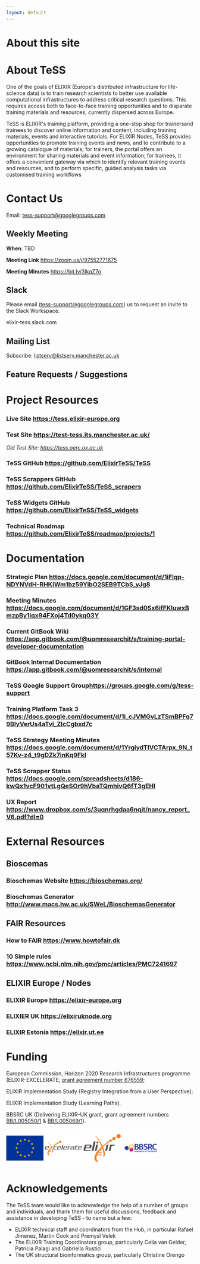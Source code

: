 ```yaml
---
layout: default
---
```

# About this site

# About TeSS
One of the goals of ELIXIR (Europe's distributed infrastructure for life-science data) is to train research scientists to better use available computational infrastructures to address critical research questions. This requires access both to face-to-face training opportunities and to disparate training materials and resources, currently dispersed across Europe.

TeSS is ELIXIR's training platform, providing a one-stop shop for trainersand trainees to discover online information and content, including training materials, events and interactive tutorials. For ELIXIR Nodes, TeSS provides opportunities to promote training events and news, and to contribute to a growing catalogue of materials; for trainers, the portal offers an environment for sharing materials and event information; for trainees, it offers a convenient gateway via which to identify relevant training events and resources, and to perform specific, guided analysis tasks via customised training workflows

# Contact Us
Email: <tess-support@googlegroups.com>

## Weekly Meeting
**When**: TBD

**Meeting Link** <https://zoom.us/j/97552771675>

**Meeting Minutes** <https://bit.ly/3lkqZ7o>

## Slack
Please email (<tess-support@googlegroups.com>) us to request an invite to the Slack Workspace.

elixir-tess.slack.com
## Mailing List
Subscribe: [listserv@listserv.manchester.ac.uk](mailto:listserv@listserv.manchester.ac.uk?body=subscribe%20elixir-tess-club) 

## Feature Requests / Suggestions

# Project Resources
### Live Site <https://tess.elixir-europe.org>
### Test Site <https://test-tess.its.manchester.ac.uk/>

*Old Test Site: <https://tess.oerc.ox.ac.uk>*

### TeSS GitHub <https://github.com/ElixirTeSS/TeSS>
### TeSS Scrappers GitHub <https://github.com/ElixirTeSS/TeSS_scrapers>
### TeSS Widgets GitHub <https://github.com/ElixirTeSS/TeSS_widgets>
### Technical Roadmap <https://github.com/ElixirTeSS/roadmap/projects/1>

# Documentation
### Strategic Plan <https://docs.google.com/document/d/1iFlqp-NDYNVdH-RHKiWm1bz59YibO2SEB9TCbS_yJg8>
### Meeting Minutes <https://docs.google.com/document/d/1GF3sd0Sx6ifFKluwxBmzpBy1iqx94FXoj4Td0ykq03Y>
### Current GitBook Wiki <https://app.gitbook.com/@uomresearchit/s/training-portal-developer-documentation>
### GitBook Internal Documentation <https://app.gitbook.com/@uomresearchit/s/internal>
### TeSS Google Support Group<https://groups.google.com/g/tess-support>
### Training Platform Task 3 <https://docs.google.com/document/d/1i_cJVMGvLzTSmBPFq79BlyVerUs4aTvi_ZIcCgbxd7c>
### TeSS Strategy Meeting Minutes <https://docs.google.com/document/d/1YrgiydTIVCTArpx_9N_t57Kv-z4_t9gDZk7inKq9FkI>
### TeSS Scrapper Status <https://docs.google.com/spreadsheets/d186-kwQx1vcF901vtLgQeSOr9hVbaTQmhivQ6fT3gEHI>
### UX Report <https://www.dropbox.com/s/3uqnrhgdaa6nqjt/nancy_report_V6.pdf?dl=0>

# External Resources
## Bioscemas
### Bioschemas Website <https://bioschemas.org/>
### Bioschemas Generator <http://www.macs.hw.ac.uk/SWeL/BioschemasGenerator>

## FAIR Resources
### How to FAIR <https://www.howtofair.dk>
### 10 Simple rules <https://www.ncbi.nlm.nih.gov/pmc/articles/PMC7241697>

## ELIXIR Europe / Nodes
### ELIXIR Europe <https://elixir-europe.org>
### ELIXIER UK <https://elixiruknode.org>
### ELIXIR Estonia <https://elixir.ut.ee>

# Funding
European Commission, Horizon 2020 Research Infrastructures programme (ELIXIR-EXCELERATE, [grant agreement number 676559](https://cordis.europa.eu/project/rcn/198519_en.html);

ELIXIR Implementation Study (Registry Integration from a User Perspective);

ELIXIR Implementation Study (Learning Paths).

BBSRC UK (Delivering ELIXIR-UK grant, grant agreement numbers [BB/L005050/1](https://bbsrc.ukri.org/research/grants/grants/AwardDetails.aspx?FundingReference=BB/L005050/1) & [BB/L005069/1](https://bbsrc.ukri.org/research/grants-search/AwardDetails/?FundingReference=BB/L005069/1)).

[![alt text](images/eu_flag.png)](https://cordis.europa.eu/project/rcn/198519_en.html)
[![alt text](images/excelerate-logo.png)](http://www.elixir-europe.org/excelerate)
[![alt text](images/elixir_logo_orange.png)](https://bbsrc.ukri.org/research/grants/grants/AwardDetails.aspx?FundingReference=BB/L005050/1)
[![alt text](images/bbsrc-logo.png)](https://bbsrc.ukri.org/research/grants/grants/AwardDetails.aspx?FundingReference=BB/L005050/1)

# Acknowledgements
The TeSS team would like to acknowledge the help of a number of groups and individuals, and thank them for useful discussions, feedback and assistance in developing TeSS - to name but a few:

- ELIXIR technical staff and coordinators from the Hub, in particular Rafael Jimenez, Martin Cook and Premysl Velek
- The ELIXIR Training Coordinators group, particularly Celia van Gelder, Patricia Palagi and Gabriella Rustici
- The UK structural bioinformatics group, particularly Christine Orengo